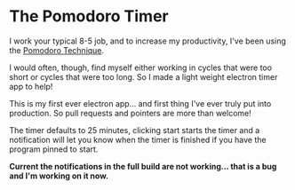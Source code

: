 # The Pomodoro Timer

I work your typical 8-5 job, and to increase my productivity, I've been using the [Pomodoro Technique](https://en.wikipedia.org/wiki/Pomodoro_Technique). 

I would often, though, find myself either working in cycles that were too short or cycles that were too long. So I made a light weight electron timer app to help!

This is my first ever electron app... and first thing I've ever truly put into production. So pull requests and pointers are more than welcome! 


The timer defaults to 25 minutes, clicking start starts the timer and a notification will let you know when the timer is finished if you have the program pinned to start. 

**Current the notifications in the full build are not working... that is a bug and I'm working on it now.**